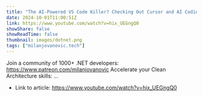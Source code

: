 ```yaml
---
title: "The AI-Powered VS Code Killer? Checking Out Cursor and AI Coding"
date: 2024-10-01T11:00:51Z
link: https://www.youtube.com/watch?v=hix_UEGngQ0
showShare: false
showReadTime: false
thumbnail: images/dotnet.png
tags: ["milanjovanovic.tech"]
---
```

Join a community of 1000+ .NET developers: https://www.patreon.com/milanjovanovic Accelerate your Clean Architecture skills: ...

- Link to article: https://www.youtube.com/watch?v=hix_UEGngQ0
